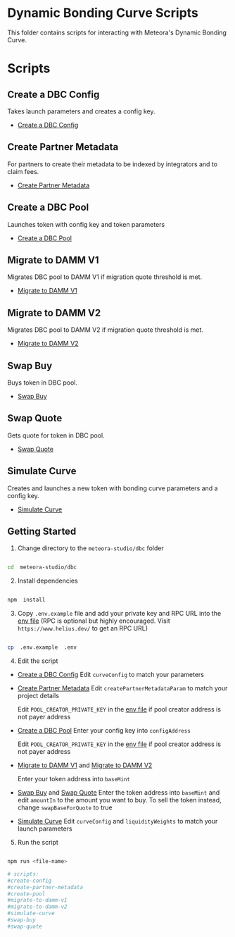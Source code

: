 # Dynamic Bonding Curve Scripts

  

This folder contains scripts for interacting with Meteora's Dynamic Bonding Curve.

  
  
  # Scripts

## Create a DBC Config

Takes launch parameters and creates a config key.

- [Create a DBC Config](./src/create-config.ts)

  

## Create Partner Metadata

  For partners to create their metadata to be indexed by integrators and to claim fees.

- [Create Partner Metadata](./src/create-partner-metadata.ts)

  

## Create a DBC Pool

  Launches token with config key and token parameters

- [Create a DBC Pool](./src/create-pool.ts)

  

## Migrate to DAMM V1

  
Migrates DBC pool to DAMM V1 if migration quote threshold is met.
- [Migrate to DAMM V1](./src/migrate-to-damm-v1.ts)

  

## Migrate to DAMM V2

  
Migrates DBC pool to DAMM V2 if migration quote threshold is met.
- [Migrate to DAMM V2](./src/migrate-to-damm-v2.ts)

  

## Swap Buy

  
Buys token in DBC pool.
- [Swap Buy](./src/swap-buy.ts)

  

## Swap Quote

  
Gets quote for token in DBC pool.
- [Swap Quote](./src/swap-quote.ts)

  

## Simulate Curve

  Creates and launches a new token with bonding curve parameters and a config key.
- [Simulate Curve](./src/simulate-curve.ts)

  
  
  

## Getting Started

  
1. Change directory to the `meteora-studio/dbc` folder

```bash

cd  meteora-studio/dbc

```

2. Install dependencies

```bash

npm  install

```

3. Copy `.env.example` file and add your private key and RPC URL into the [env file](./../.env) (RPC is optional but highly encouraged. Visit `https://www.helius.dev/` to get an RPC URL)

```bash

cp  .env.example  .env

```

4. Edit the script
- [Create a DBC Config](./src/create-config.ts)
	Edit `curveConfig`  to match your parameters

- [Create Partner Metadata](./src/create-partner-metadata.ts)
		Edit `createPartnerMetadataParam` to match your project details
		
	Edit `POOL_CREATOR_PRIVATE_KEY` in the [env file]( ./../env) if pool creator address is not payer address
		
- [Create a DBC Pool](./src/create-pool.ts)
	Enter your config key into  `configAddress` 
	
	Edit `POOL_CREATOR_PRIVATE_KEY` in the [env file]( ./../env) if pool creator address is not payer address
	
- [Migrate to DAMM V1](./src/migrate-to-damm-v1.ts) and [Migrate to DAMM V2](./src/migrate-to-damm-v2.ts)

	Enter your token address into  `baseMint` 
	
	

- [Swap Buy](./src/swap-buy.ts) and  [Swap Quote](./src/swap-quote.ts)
	Enter the token address into `baseMint` and edit `amountIn`  to the amount you want to buy.
		To sell the token instead, change `swapBaseForQuote` to true
		
- [Simulate Curve](./src/simulate-curve.ts)
	Edit `curveConfig` and `liquidityWeights` to match your launch parameters

	
5. Run the script

```bash

npm run <file-name>

# scripts:
#create-config
#create-partner-metadata
#create-pool
#migrate-to-damm-v1
#migrate-to-damm-v2
#simulate-curve
#swap-buy
#swap-quote
```